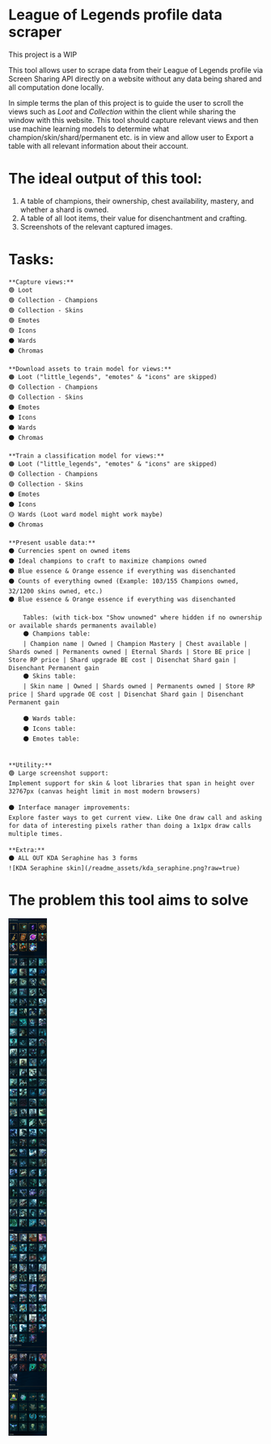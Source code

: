 # League of Legends profile data scraper

This project is a WIP

This tool allows user to scrape data from their League of Legends profile via Screen Sharing API directly on a website without any data being shared and all computation done locally.

In simple terms the plan of this project is to guide the user to scroll the views such as _Loot_ and _Collection_ within the client while sharing the window with this website. This tool should capture relevant views and then use machine learning models to determine what champion/skin/shard/permanent etc. is in view and allow user to Export a table with all relevant information about their account.

# The ideal output of this tool:

1. A table of champions, their ownership, chest availability, mastery, and whether a shard is owned.
2. A table of all loot items, their value for disenchantment and crafting.
3. Screenshots of the relevant captured images.

# Tasks:

```
**Capture views:**
🟢 Loot
🟢 Collection - Champions
🟢 Collection - Skins
🟢 Emotes
🟢 Icons
⚫ Wards
⚫ Chromas

**Download assets to train model for views:**
🟠 Loot ("little_legends", "emotes" & "icons" are skipped)
🟢 Collection - Champions
🟢 Collection - Skins
⚫ Emotes
⚫ Icons
⚫ Wards
⚫ Chromas

**Train a classification model for views:**
🟠 Loot ("little_legends", "emotes" & "icons" are skipped)
🟢 Collection - Champions
🟢 Collection - Skins
⚫ Emotes
⚫ Icons
🟡 Wards (Loot ward model might work maybe)
⚫ Chromas

**Present usable data:**
⚫ Currencies spent on owned items
⚫ Ideal champions to craft to maximize champions owned
⚫ Blue essence & Orange essence if everything was disenchanted
⚫ Counts of everything owned (Example: 103/155 Champions owned, 32/1200 skins owned, etc.)
⚫ Blue essence & Orange essence if everything was disenchanted

	Tables: (with tick-box "Show unowned" where hidden if no ownership or available shards permanents available)
    ⚫ Champions table:
    | Champion name | Owned | Champion Mastery | Chest available | Shards owned | Permanents owned | Eternal Shards | Store BE price | Store RP price | Shard upgrade BE cost | Disenchat Shard gain | Disenchant Permanent gain
    ⚫ Skins table:
    | Skin name | Owned | Shards owned | Permanents owned | Store RP price | Shard upgrade OE cost | Disenchat Shard gain | Disenchant Permanent gain

    ⚫ Wards table:
    ⚫ Icons table:
    ⚫ Emotes table:


**Utility:**
🟢 Large screenshot support:
Implement support for skin & loot libraries that span in height over 32767px (canvas height limit in most modern browsers)

⚫ Interface manager improvements:
Explore faster ways to get current view. Like One draw call and asking for data of interesting pixels rather than doing a 1x1px draw calls multiple times.

**Extra:**
⚫ ALL OUT KDA Seraphine has 3 forms
![KDA Seraphine skin](/readme_assets/kda_seraphine.png?raw=true)
```

# The problem this tool aims to solve

![Loot image](/readme_assets/loot.png?raw=true)

